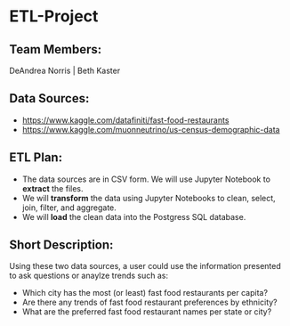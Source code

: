 # ETL-Project

## Team Members:
DeAndrea Norris | Beth Kaster

## Data Sources:
* https://www.kaggle.com/datafiniti/fast-food-restaurants
* https://www.kaggle.com/muonneutrino/us-census-demographic-data

## ETL Plan:
* The data sources are in CSV form. We will use Jupyter Notebook to <b>extract</b> the files.
* We will <b>transform</b> the data using Jupyter Notebooks to clean, select, join, filter, and aggregate.
* We will <b>load</b> the clean data into the Postgress SQL database.


## Short Description:
Using these two data sources, a user could use the information presented to ask questions or anaylze trends such as:
* Which city has the most (or least) fast food restaurants per capita?
* Are there any trends of fast food restaurant preferences by ethnicity?
* What are the preferred fast food restaurant names per state or city?
